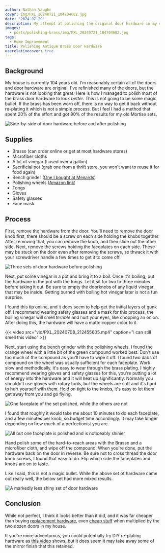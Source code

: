 ```yaml
---
author: Nathan Vaughn
cover: img/PXL_20240721_184704682.jpg
date: "2024-07-29"
description: My attempt at polishing the original door hardware in my century home.
images:
  - posts/polishing-brass/img/PXL_20240721_184704682.jpg
tags:
  - Home Improvement
title: Polishing Antique Brass Door Hardware
userelativecover: true
---
```


## Background

My house is currently 104 years old. I'm reasonably certain all of the doors and
door hardware are original. I've refinished many of the doors, but the hardware
is not looking that great. Here is how I managed to polish most of the brass
door hardware to look _better_. This is not going to be some magic bullet.
If the brass has been worn off, there is no way to get it back without re-plating it
which is not a simple process. But I feel I had a method that spent 20% of the effort
and got 80% of the results for my old Mortise sets.

![Side-by-side of door hardware before and after polishing](img/before_and_after.png "Before and after, admittedly of different doors")

## Supplies

- Brasso (can order online or get at most hardware stores)
- Microfiber cloths
- A lot of vinegar (I used over a gallon)
- Sacrificial pot (grab one from a thrift store, you won't want to reuse it for food again)
- Bench grinder ([One I bought at Menards](https://www.menards.com/main/tools/power-tools/grinders/tool-shop-reg-2-1-amp-corded-6-bench-grinder/2411407/p-1444448120364-c-9075.htm))
- Polishing wheels ([Amazon link](https://www.amazon.com/dp/B0BM6YWTS1/))
- Tongs
- Gloves
- Safety glasses
- Face mask

## Process

First, remove the hardware from the door. You'll need to remove the door knob first,
there should be a screw on each side holding the knobs together. After removing that,
you can remove the knob, and then slide out the other side. Next, remove the screws
holding the faceplates on each side. These may be stuck on the door even after
removing the screws, so thwack it with your screwdriver handle a few times to get
it to come off.

![Three sets of door hardware before polishing](img/PXL_20240720_154852226.jpg "Three sets of door hardware before polishing")

Next, put some vinegar in a pot and bring it to a boil. Once it's boiling,
put the hardware in the pot with the tongs. Let it sit for two to three minutes
before taking it out. Be sure to empty the doorknobs of any liquid vinegar that
may be inside. Getting burned with boiling hot vinegar later is not a fun surprise.

I found this tip online, and it does seem to help get the
initial layers of gunk off. I recommend wearing safety glasses and a mask for this process,
the boiling vinegar will smell _terrible_ and hurt your eyes, like chopping an onion.
After doing this, the hardware will have a matte copper color to it.

{{< video src="vid/PXL_20240708_212455605.mp4" caption="I can still smell this video" >}}

Next, start using the bench grinder with the polishing wheels. I found the orange
wheel with a little bit of the green compound worked best. Don't use too much of the
compound as you'll have to wipe it off. I found two dabs of compound on the wheel
was usually sufficient for each faceplate. Work slow and methodically,
it's easy to wear through the brass plating. I highly recommend wearing gloves and
safety glasses for this, you're putting a lot of energy into the hardware and it will
heat up significantly. Normally you shouldn't use gloves with rotary tools, but the
wheels are soft and it's hard to hurt yourself with them. Hold on tight to the knobs,
it's easy to let them get away from you and go flying.

![One faceplate of the set polished, while the others are not](img/PXL_20240721_180914753.jpg "One faceplate polished")

I found that roughly it would take me about 10 minutes to do each faceplate, and a few
minutes per knob, so budget time accordingly. It may take longer depending on how much
of a perfectionist you are.

![All but one faceplate is polished and is noticeably shinier](img/PXL_20240721_184704682.jpg "Almost done with the set")

Hand polish some of the hard-to-reach areas with the Brasso and a microfiber cloth,
and wipe off the compound. When you're done, put the hardware back on the door in
reverse. Be sure not to cross thread the door knob screws, I found that easy to do.
Flip which side the faceplates and knobs are on to taste.

Like I said, this is not a magic bullet. While the above set of hardware came out
really well, the below set had more mixed results.

![A markedly less shiny set of door hardware](img/PXL_20240720_170649500.jpg)

## Conclusion

While not perfect, I think it looks better than it did, and it was far cheaper
than buying
[replacement hardware](https://www.houseofantiquehardware.com/antique-door-lockset-new-york-round),
even
[cheap stuff](https://www.homedepot.com/p/Defiant-Brass-Metal-Satin-Brass-Knob-Mortise-Set-805414/321519375)
when multiplied by the two dozen doors in my house.

If you're more adventurous, you could potentially try DIY re-plating hardware as
[this video](https://youtu.be/PhFDJUS7Ddw) shows, but it does seem it may take away
some of the mirror finish that this retained.
